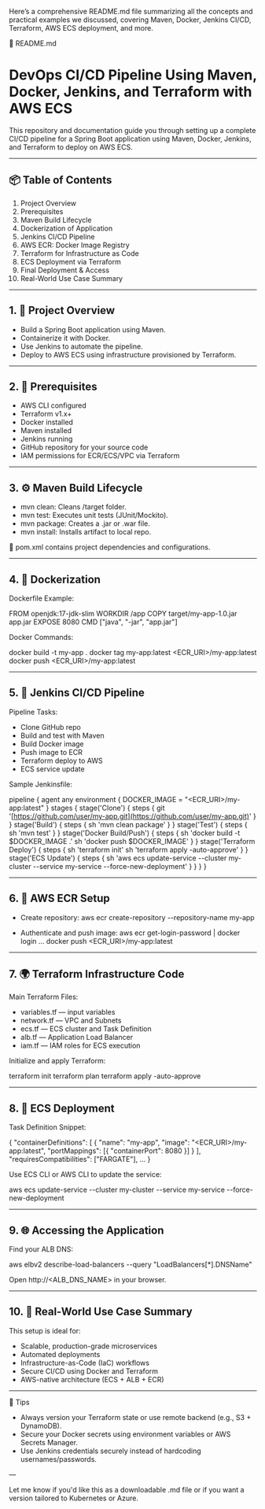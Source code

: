 Here’s a comprehensive README.md file summarizing all the concepts and practical examples we discussed, covering Maven, Docker, Jenkins CI/CD, Terraform, AWS ECS deployment, and more.

📄 README.md

# DevOps CI/CD Pipeline Using Maven, Docker, Jenkins, and Terraform with AWS ECS

This repository and documentation guide you through setting up a complete CI/CD pipeline for a Spring Boot application using Maven, Docker, Jenkins, and Terraform to deploy on AWS ECS.

---

## 📦 Table of Contents

1. Project Overview
2. Prerequisites
3. Maven Build Lifecycle
4. Dockerization of Application
5. Jenkins CI/CD Pipeline
6. AWS ECR: Docker Image Registry
7. Terraform for Infrastructure as Code
8. ECS Deployment via Terraform
9. Final Deployment & Access
10. Real-World Use Case Summary

---

## 1. 📘 Project Overview

* Build a Spring Boot application using Maven.
* Containerize it with Docker.
* Use Jenkins to automate the pipeline.
* Deploy to AWS ECS using infrastructure provisioned by Terraform.

---

## 2. 🔧 Prerequisites

* AWS CLI configured
* Terraform v1.x+
* Docker installed
* Maven installed
* Jenkins running
* GitHub repository for your source code
* IAM permissions for ECR/ECS/VPC via Terraform

---

## 3. ⚙️ Maven Build Lifecycle

* mvn clean: Cleans /target folder.
* mvn test: Executes unit tests (JUnit/Mockito).
* mvn package: Creates a .jar or .war file.
* mvn install: Installs artifact to local repo.

📁 pom.xml contains project dependencies and configurations.

---

## 4. 🐳 Dockerization

Dockerfile Example:

FROM openjdk:17-jdk-slim
WORKDIR /app
COPY target/my-app-1.0.jar app.jar
EXPOSE 8080
CMD \["java", "-jar", "app.jar"]

Docker Commands:

docker build -t my-app .
docker tag my-app\:latest \<ECR\_URI>/my-app\:latest
docker push \<ECR\_URI>/my-app\:latest

---

## 5. 🤖 Jenkins CI/CD Pipeline

Pipeline Tasks:

* Clone GitHub repo
* Build and test with Maven
* Build Docker image
* Push image to ECR
* Terraform deploy to AWS
* ECS service update

Sample Jenkinsfile:

pipeline {
agent any
environment {
DOCKER\_IMAGE = "\<ECR\_URI>/my-app\:latest"
}
stages {
stage('Clone') {
steps { git '[https://github.com/user/my-app.git](https://github.com/user/my-app.git)' }
}
stage('Build') {
steps { sh 'mvn clean package' }
}
stage('Test') {
steps { sh 'mvn test' }
}
stage('Docker Build/Push') {
steps {
sh 'docker build -t \$DOCKER\_IMAGE .'
sh 'docker push \$DOCKER\_IMAGE'
}
}
stage('Terraform Deploy') {
steps {
sh 'terraform init'
sh 'terraform apply -auto-approve'
}
}
stage('ECS Update') {
steps {
sh 'aws ecs update-service --cluster my-cluster --service my-service --force-new-deployment'
}
}
}
}

---

## 6. 🧰 AWS ECR Setup

* Create repository:
  aws ecr create-repository --repository-name my-app

* Authenticate and push image:
  aws ecr get-login-password | docker login ...
  docker push \<ECR\_URI>/my-app\:latest

---

## 7. 🌍 Terraform Infrastructure Code

Main Terraform Files:

* variables.tf — input variables
* network.tf — VPC and Subnets
* ecs.tf — ECS cluster and Task Definition
* alb.tf — Application Load Balancer
* iam.tf — IAM roles for ECS execution

Initialize and apply Terraform:

terraform init
terraform plan
terraform apply -auto-approve

---

## 8. 🚀 ECS Deployment

Task Definition Snippet:

{
"containerDefinitions": \[
{
"name": "my-app",
"image": "\<ECR\_URI>/my-app\:latest",
"portMappings": \[{ "containerPort": 8080 }]
}
],
"requiresCompatibilities": \["FARGATE"],
...
}

Use ECS CLI or AWS CLI to update the service:

aws ecs update-service --cluster my-cluster --service my-service --force-new-deployment

---

## 9. 🌐 Accessing the Application

Find your ALB DNS:

aws elbv2 describe-load-balancers --query "LoadBalancers\[\*].DNSName"

Open http\://\<ALB\_DNS\_NAME> in your browser.

---

## 10. 📌 Real-World Use Case Summary

This setup is ideal for:

* Scalable, production-grade microservices
* Automated deployments
* Infrastructure-as-Code (IaC) workflows
* Secure CI/CD using Docker and Terraform
* AWS-native architecture (ECS + ALB + ECR)

---

📍 Tips

* Always version your Terraform state or use remote backend (e.g., S3 + DynamoDB).
* Secure your Docker secrets using environment variables or AWS Secrets Manager.
* Use Jenkins credentials securely instead of hardcoding usernames/passwords.

—

Let me know if you'd like this as a downloadable .md file or if you want a version tailored to Kubernetes or Azure.

